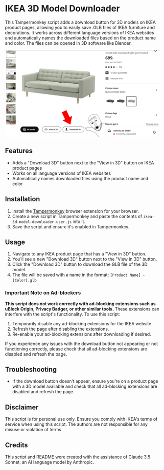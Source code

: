 # IKEA 3D Model Downloader

This Tampermonkey script adds a download button for 3D models on IKEA product pages, allowing you to easily save .GLB files of IKEA furniture and decorations. It works across different language versions of IKEA websites and automatically names the downloaded files based on the product name and color. The files can be opened in 3D software like Blender.

<p align="left">
  <img src="https://raw.githubusercontent.com/apinanaivot/IKEA-3D-Model-Download-Button/main/sample.jpg" width="550" title="IKEA 3D Model Downloader">
</p>

## Features

- Adds a "Download 3D" button next to the "View in 3D" button on IKEA product pages
- Works on all language versions of IKEA websites
- Automatically names downloaded files using the product name and color

## Installation

1. Install the [Tampermonkey](https://www.tampermonkey.net/) browser extension for your browser.
2. Create a new script in Tampermonkey and paste the contents of `ikea-3d-model-downloader.user.js` into it.
3. Save the script and ensure it's enabled in Tampermonkey.

## Usage

1. Navigate to any IKEA product page that has a "View in 3D" button.
2. You'll see a new "Download 3D" button next to the "View in 3D" button.
3. Click the "Download 3D" button to download the GLB file of the 3D model.
4. The file will be saved with a name in the format: `[Product Name] - [Color].glb`

### Important Note on Ad-blockers

**This script does not work correctly with ad-blocking extensions such as uBlock Origin, Privacy Badger, or other similar tools.** These extensions can interfere with the script's functionality. To use this script:

1. Temporarily disable any ad-blocking extensions for the IKEA website.
2. Refresh the page after disabling the extensions.
3. Re-enable your ad-blocking extensions after downloading if desired.

If you experience any issues with the download button not appearing or not functioning correctly, please check that all ad-blocking extensions are disabled and refresh the page.

## Troubleshooting

- If the download button doesn't appear, ensure you're on a product page with a 3D model available and check that all ad-blocking extensions are disabled and refresh the page.

## Disclaimer

This script is for personal use only. Ensure you comply with IKEA's terms of service when using this script. The authors are not responsible for any misuse or violation of terms.

## Credits

This script and README were created with the assistance of Claude 3.5 Sonnet, an AI language model by Anthropic.
